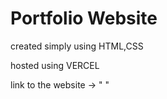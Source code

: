 # Portfolio Website

created simply using HTML,CSS

hosted using VERCEL

link to the website ->  " "